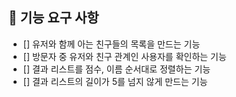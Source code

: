 ## 🚀 기능 요구 사항

+ [] 유저와 함께 아는 친구들의 목록을 만드는 기능
+ [] 방문자 중 유저와 친구 관계인 사용자를 확인하는 기능
+ [] 결과 리스트를 점수, 이름 순서대로 정렬하는 기능
+ [] 결과 리스트의 길이가 5를 넘지 않게 만드는 기능
